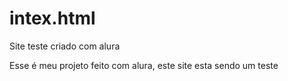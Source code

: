 # intex.html
Site teste criado com alura

Esse é meu projeto feito com alura, este site esta sendo um teste
